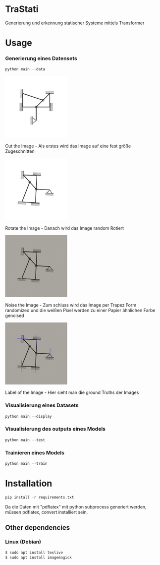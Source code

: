 # TraStati

Generierung und erkennung statischer Systeme mittels Transformer

# Usage

### Generierung eines Datensets

```python
python main --data
```

<div>
    <img src="assets/cut_image.jpg" width="200" alt="Cut Image">
    <p style="word-wrap: break-word;">Cut the Image - Als erstes wird das Image auf eine fest größe Zugeschnitten</p>
    <img src="assets/rotated_image.jpg" width="200" alt="Rotated Image">
    <p style="word-wrap: break-word;">Rotate the Image - Danach wird das Image random Rotiert</p>
    <img src="assets/noised_image.jpg" width="200" alt="Noised Image">
    <p style="word-wrap: break-word;">Noise the Image - Zum schluss wird das Image per Trapez Form randomized und die weißen Pixel werden zu einer Papier ähnlichen Farbe genoised</p>
    <img src="assets/output_image.jpg" width="200" alt="Output Image">
    <p style="word-wrap: break-word;">Label of the Image - Hier sieht man die ground Truths der Images</p>
</div>

### Visualisierung eines Datasets

```python
python main --display
```

### Visualisierung des outputs eines Models

```python
python main --test
```

### Trainieren eines Models

```python
python main --train
```

# Installation

```python
pip install -r requirements.txt
```

Da die Daten mit "pdflatex" mit python subprocess generiert werden, müssen pdflatex, convert installiert sein.

## Other dependencies

### Linux (Debian)

```console
$ sudo apt install texlive
$ sudo apt install imagemagick

```

